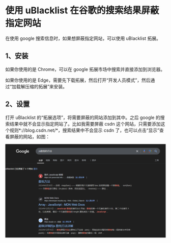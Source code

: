 # 使用 uBlacklist 在谷歌的搜索结果屏蔽指定网站

在使用 google 搜索信息时，如果想屏蔽指定网站，可以使用 uBlacklist 拓展。

## 1、安装

如果你使用的是 Chrome，可以在 google 拓展市场中搜索并直接添加到浏览器。

如果你使用的是 Edge，需要先下载拓展，然后打开“开发人员模式”，然后通过“加载解压缩的拓展”来安装。

## 2、设置

打开 uBlacklist 的“拓展选项”，将需要屏蔽的网站添加到其中。之后 google 的搜索结果中就不会显示指定网站了。比如我需要屏蔽 csdn 这个网站，只需要添加这个规则*://blog.csdn.net/*，搜索结果中不会显示 csdn 了，也可以点击“显示”查看屏蔽的网站，如图：

![uBlacklist01](./01.png "uBlacklist01")
